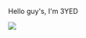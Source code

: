 Hello guy's, I'm 3YED

[![](https://visitcount.itsvg.in/api?id=3yed82&label=Profile%20Views&pretty=false)](https://visitcount.itsvg.in)
